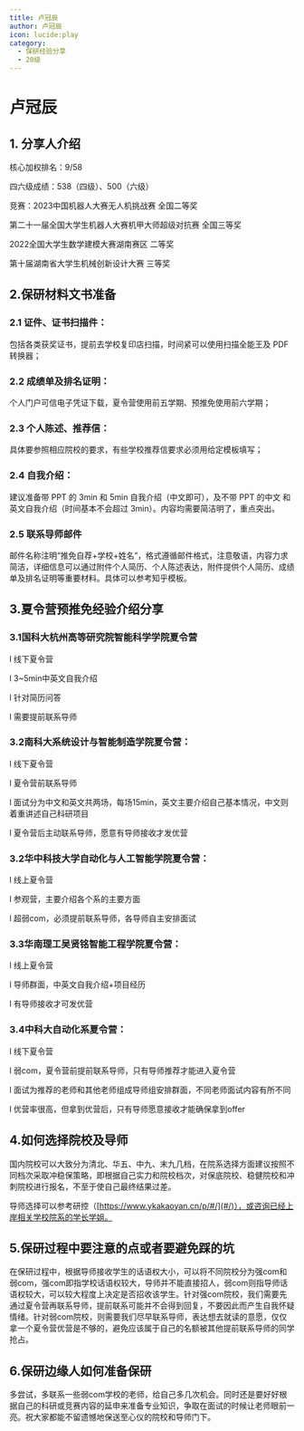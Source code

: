 ```yaml
---
title: 卢冠辰
author: 卢冠辰
icon: lucide:play
category:
  - 保研经验分享
  - 20级
---
```


# 卢冠辰

## **1.** 分享人介绍

核心加权排名：9/58

四六级成绩：538（四级）、500（六级） 

竞赛：2023中国机器人大赛无人机挑战赛 全国二等奖

第二十一届全国大学生机器人大赛机甲大师超级对抗赛 全国三等奖

2022全国大学生数学建模大赛湖南赛区 二等奖

第十届湖南省大学生机械创新设计大赛 三等奖

## 2.保研材料文书准备

### 2.1 证件、证书扫描件：

包括各类获奖证书，提前去学校复印店扫描，时间紧可以使用扫描全能王及 PDF 转换器； 

### 2.2 成绩单及排名证明：

个人门户可信电子凭证下载，夏令营使用前五学期、预推免使用前六学期； 

### 2.3 个人陈述、推荐信：

具体要参照相应院校的要求，有些学校推荐信要求必须用给定模板填写； 

### 2.4 自我介绍：

建议准备带 PPT 的 3min 和 5min 自我介绍（中文即可），及不带 PPT 的中文 和英文自我介绍（时间基本不会超过 3min）。内容均需要简洁明了，重点突出。 

### 2.5 联系导师邮件

邮件名称注明“推免自荐+学校+姓名”，格式遵循邮件格式，注意敬语，内容力求简洁，详细信息可以通过附件个人简历、个人陈述表达，附件提供个人简历、成绩单及排名证明等重要材料。具体可以参考知乎模板。

## 3.夏令营预推免经验介绍分享

### 3.1国科大杭州高等研究院智能科学学院夏令营

l 线下夏令营

l 3~5min中英文自我介绍

l 针对简历问答

l 需要提前联系导师

### 3.2南科大系统设计与智能制造学院夏令营：

l 线下夏令营

l 夏令营前联系导师

l 面试分为中文和英文共两场，每场15min，英文主要介绍自己基本情况，中文则着重讲述自己科研项目

l 夏令营后主动联系导师，愿意有导师接收才发优营

### 3.2华中科技大学自动化与人工智能学院夏令营：

l 线上夏令营

l 参观营，主要介绍各个系的主要方面

l 超弱com，必须提前联系导师，各导师自主安排面试

### 3.3华南理工吴贤铭智能工程学院夏令营：

l 线上夏令营

l 导师群面，中英文自我介绍+项目经历

l 有导师接收才可发优营

### 3.4中科大自动化系夏令营：

l 线下夏令营

l 弱com，夏令营前提前联系导师，只有导师推荐才能进入夏令营

l 面试为推荐的老师和其他老师组成导师组安排群面，不同老师面试内容有所不同

l 优营率很高，但拿到优营后，只有导师愿意接收才能确保拿到offer

## 4.如何选择院校及导师

国内院校可以大致分为清北、华五、中九、末九几档，在院系选择方面建议按照不同档次采取冲稳保策略，即根据自己实力和院校档次，对保底院校、稳健院校和冲刺院校进行报名，不至于使自己最终结果过差。

导师选择可以参考研控（[https://www.ykakaoyan.cn/p/#/](#/)），或咨询已经上岸相关学校院系的学长学姐。

## 5.保研过程中要注意的点或者要避免踩的坑

在保研过程中，根据导师接收学生的话语权大小，可以将不同院校分为强com和弱com，强com即指学校话语权较大，导师并不能直接招人，弱com则指导师话语权较大，可以较大程度上决定是否招收该学生。针对强com院校，我们需要先通过夏令营再联系导师，提前联系可能并不会得到回复，不要因此而产生自我怀疑情绪。针对弱com院校，则需要我们尽早联系导师，表达想去就读的意愿，仅仅拿一个夏令营优营是不够的，避免应该属于自己的名额被其他提前联系导师的同学抢占。

## 6.保研边缘人如何准备保研

多尝试，多联系一些弱com学校的老师，给自己多几次机会。同时还是要好好根据自己的科研或竞赛内容的延申来准备专业知识，争取在面试的时候让老师眼前一亮。祝大家都能不留遗憾地保送至心仪的院校和导师门下。

 
